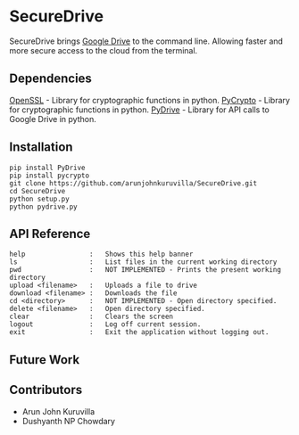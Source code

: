 # SecureDrive

SecureDrive brings [Google Drive](https://www.google.com/drive/) to the command line. Allowing faster and more secure access to the cloud from the terminal. 


## Dependencies

[OpenSSL](https://www.openssl.org/) - Library for cryptographic functions in python.
[PyCrypto](https://www.dlitz.net/software/pycrypto/) - Library for cryptographic functions in python.
[PyDrive](https://pythonhosted.org/PyDrive/) - Library for API calls to Google Drive in python.

## Installation
```
pip install PyDrive
pip install pycrypto
git clone https://github.com/arunjohnkuruvilla/SecureDrive.git
cd SecureDrive
python setup.py
python pydrive.py 
```

## API Reference
```
help				:	Shows this help banner
ls					:	List files in the current working directory
pwd					:	NOT IMPLEMENTED - Prints the present working directory
upload <filename>	: 	Uploads a file to drive
download <filename> :	Downloads the file
cd <directory>		:	NOT IMPLEMENTED - Open directory specified.	
delete <filename>	:	Open directory specified.
clear				:	Clears the screen
logout				:	Log off current session.
exit				:	Exit the application without logging out.
```
## Future Work


## Contributors

* Arun John Kuruvilla
* Dushyanth NP Chowdary
